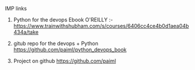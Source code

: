 
IMP links
1) Python for the devops Ebook O'REILLY :-
    https://www.trainwithshubham.com/s/courses/6406cc4ce4b0d1aea04b434a/take

2) gitub repo for the devops + Python 
    https://github.com/paiml/python_devops_book

3) Project on github
   https://github.com/paiml


 




